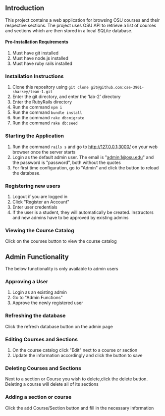 ## Introduction ##
This project contains a web application for browsing OSU courses and their respective sections. The project uses OSU API to retrieve a list of courses and sections which are then stored in a local SQLite database.

#### Pre-Installation Requirements ####
1. Must have git installed
2. Must have node.js installed
3. Must have ruby rails installed

### Installation Instructions ###
1. Clone this repository using ```git clone git@github.com:cse-3901-sharkey/team-1.git```
2. Enter the git directory, and enter the 'lab-2' directory
3. Enter the RubyRails directory
4. Run the command ```npm i```
5. Run the command ```bundle install```
6. Run the command ```rake db:migrate```
7. Run the command ```rake db:seed```

### Starting the Application ###
1. Run the command ```rails s``` and go to http://127.0.0.1:3000/ on your web browser once the server starts
2. Login as the default admin user. The email is "admin.1@osu.edu" and the password is "password", both without the quotes
3. For first time configuration, go to "Admin" and click the button to reload the database.

### Registering new users ###
1. Logout if you are logged in
2. Click "Register an Account"
3. Enter user credentials
4. If the user is a student, they will automatically be created. Instructors and new admins have to be approved by existing admins

### Viewing the Course Catalog ###
Click on the courses button to view the course catalog

## Admin Functionality ##
The below functionality is only available to admin users

### Approving a User ###
1. Login as an existing admin
2. Go to "Admin Functions"
3. Approve the newly registered user

### Refreshing the database ###
Click the refresh database button on the admin page

### Editing Courses and Sections ###
1. On the course catalog click "Edit" next to a course or section
2. Update the information accordingly and click the button to save

### Deleting Courses and Sections ###
Next to a section or Course you wish to delete,click the delete button. Deleting a course will delete all of its sections

### Adding a section or course ###
Click the add Course/Section button and fill in the necessary information
